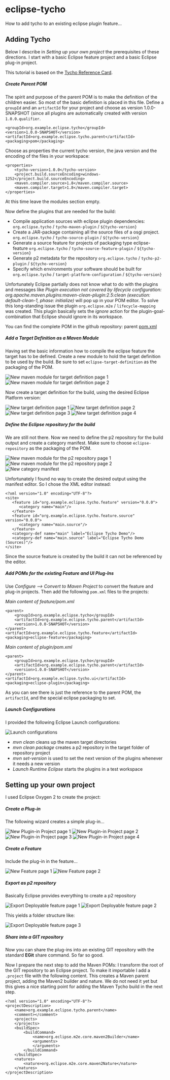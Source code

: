 # eclipse-tycho

How to add tycho to an existing eclipse plugin feature...

## Adding Tycho

Below I describe in _Setting up your own project_ the prerequisites of these directions. 
I start with a basic Eclipse feature project and a basic Eclipse plug-in project.

This tutorial is based on the [Tycho Reference Card](https://wiki.eclipse.org/Tycho/Reference_Card "Tycho Reference Card"). 

##### Create Parent POM 

The spirit and purpose of the parent POM is to make the definition of the children
easier. So most of the basic definition is placed in this file. Define a `groupId` and
an `artifactId` for your project and choose as version 1.0.0-SNAPSHOT 
(since all plugins are automatically created with version `1.0.0.qualifier`.  

	<groupId>org.example.eclipse.tycho</groupId>
	<version>1.0.0-SNAPSHOT</version>
	<artifactId>org.example.eclipse.tycho.parent</artifactId>
	<packaging>pom</packaging>

Choose as properties the current tycho version, the java version and the encoding of the
files in your workspace:

	<properties>
		<tycho-version>1.0.0</tycho-version>
		<project.build.sourceEncoding>windows-1252</project.build.sourceEncoding>
		<maven.compiler.source>1.8</maven.compiler.source>
		<maven.compiler.target>1.8</maven.compiler.target>
	</properties>

At this time leave the modules section empty.

Now define the plugins that are needed for the build:

* Compile application sources with eclipse plugin dependencies:
  `org.eclipse.tycho` / `tycho-maven-plugin` / `${tycho-version}`  
* Create a JAR-package containing all the source files of a osgi project.
  `org.eclipse.tycho` / `tycho-source-plugin` / `${tycho-version}`  
* Generate a source feature for projects of packaging type eclipse-feature
  `org.eclipse.tycho` / `tycho-source-feature-plugin` / `${tycho-version}`  
* Generate p2 metadata for the repository
  `org.eclipse.tycho` / `tycho-p2-plugin` / `${tycho-version}`  
* Specify which environments your software should be built for 
  `org.eclipse.tycho` / `target-platform-configuration` / `${tycho-version}`  

Unfortunately Eclipse partially does not know what to do with the plugins and messages like
_Plugin execution not covered by lifecycle configuration: 
org.apache.maven.plugins:maven-clean-plugin:2.5:clean 
(execution: default-clean-1, phase: initialize)_ 
will pop up in your POM editor. To solve this long-standing issue the plugin
`org.eclipse.m2e` / `lifecycle-mapping` was created. This plugin basically
sets the _ignore_ action for the plugin-goal-combination that Eclipse should ignore
in its workspace.

You can find the complete POM in the github repository:
parent [pom.xml](https://github.com/holzem/eclipse-tycho/blob/master/pom.xml "pom.xml") 

##### Add a Target Definition as a Maven Module

Having set the basic information how to compile the eclipse feature the target has to
be defined. Create a new module to hold the target definition to be used by the build.
Be sure to set `eclipse-target-definition` as the packaging of the POM.

![New maven module for target definition page 1](resources/new-maven-module-target-1.png "New maven module for target definition page 1") 
![New maven module for target definition page 2](resources/new-maven-module-target-2.png "New maven module for target definition page 2")

Now create a target definition for the build, using the desired Eclipse Platform version:

![New target definition page 1](resources/new-maven-module-target-targetdefinition-1.png "New target definition page 1") 
![New target definition page 2](resources/new-maven-module-target-targetdefinition-2.png "New target definition page 2") 
![New target definition page 3](resources/new-maven-module-target-targetdefinition-3.png "New target definition page 3") 
![New target definition page 4](resources/new-maven-module-target-targetdefinition-4.png "New target definition page 4") 

##### Define the Eclipse repository for the build

We are still not there. Now we need to define the p2 repository for the build output and create a category manifest.
Make sure to choose `eclipse-repository` as the packaging of the POM.

![New maven module for the p2 repository page 1](resources/new-maven-module-repository-1.png "New maven module for the p2 repository page 1") 
![New maven module for the p2 repository page 2](resources/new-maven-module-repository-2.png "New maven module for the p2 repository page 2")
![New category manifest](resources/new-maven-module-repository-category-manifest.png "New category manifest")

Unfortunately I found no way to create the desired output using the manifest editor. So I chose the XML editor instead:

	<?xml version="1.0" encoding="UTF-8"?>
	<site>
	   <feature id="org.example.eclipse.tycho.feature" version="0.0.0">
	      <category name="main"/>
	   </feature>
	   <feature id="org.example.eclipse.tycho.feature.source" version="0.0.0">
	      <category name="main.source"/>
	   </feature>
	   <category-def name="main" label="Eclipse Tycho Demo"/>
	   <category-def name="main.source" label="Eclipse Tycho Demo (Sources)"/>
	</site>

Since the source feature is created by the build it can not be referenced by the editor.

##### Add POMs for the existing Feature and UI Plug-Ins

Use *Configure --> Convert to Maven Project*  to convert the feature and plug-in projects.
Then add the following `pom.xml` files to the projects:

*Main content of feature/pom.xml*

	<parent>
		<groupId>org.example.eclipse.tycho</groupId>
		<artifactId>org.example.eclipse.tycho.parent</artifactId>
		<version>1.0.0-SNAPSHOT</version>
	</parent>
	<artifactId>org.example.eclipse.tycho.feature</artifactId>
	<packaging>eclipse-feature</packaging>

*Main content of plugin/pom.xml*

	<parent>
		<groupId>org.example.eclipse.tycho</groupId>
		<artifactId>org.example.eclipse.tycho.parent</artifactId>
		<version>1.0.0-SNAPSHOT</version>
	</parent>
	<artifactId>org.example.eclipse.tycho.ui</artifactId>
	<packaging>eclipse-plugin</packaging>

As you can see there is just the reference to the parent POM, the `artifactId`, and
the special eclipse packaging to set.

##### Launch Configurations

I provided the following Eclipse Launch configurations:

![Launch configurations](resources/eclipse-launch-configurations.png "Launch configurations")

* _mvn clean_ cleans up the maven target directories
* _mvn clean package_ creates a p2 repository in the target folder of repository project
* _mvn set-version_ is used to set the next version of the plugins whenever it needs a new version
* _Launch Runtime Eclipse_ starts the plugins in a test workspace

## Setting up your own project

I used Eclipse Oxygen 2 to create the project:

##### Create a Plug-in

The following wizard creates a simple plug-in...

![New Plugin-in Project page 1](resources/new-plugin-1.png "New Plug-in Project page 1") 
![New Plugin-in Project page 2](resources/new-plugin-2.png "New Plug-in Project page 2") 
![New Plugin-in Project page 3](resources/new-plugin-3.png "New Plug-in Project page 3") 
![New Plugin-in Project page 4](resources/new-plugin-4.png "New Plug-in Project page 4") 

##### Create a Feature

Include the plug-in in the feature... 

![New Feature page 1](resources/new-feature-1.png "New Feature page 1") 
![New Feature page 2](resources/new-feature-2.png "New Feature page 2") 

##### Export as p2 repository

Basically Eclipse provides everything to create a p2 repository

![Export Deployable feature page 1](resources/export-deployable-features-1.png "Export Deployable feature page 1") 
![Export Deployable feature page 2](resources/export-deployable-features-2.png "Export Deployable feature page 2") 

This yields a folder structure like:

![Export Deployable feature page 3](resources/export-deployable-features-3.png "Export Deployable feature page 3") 

##### Share into a GIT repository

Now you can share the plug-ins into an existing GIT repository with the standard **EGit** share command. 
So far so good.

Now I prepare the next step to add the Maven POMs: I transform the root of the GIT repository to an
Eclipse project. To make it importable I add a `.project` file with the following content. This creates
a Maven parent project, adding the Maven2 builder and nature. We do not need it yet but this gives a nice 
starting point for adding the Maven Tycho build in the next step.

	<?xml version="1.0" encoding="UTF-8"?>
	<projectDescription>
		<name>org.example.eclipse.tycho.parent</name>
		<comment></comment>
		<projects>
		</projects>
		<buildSpec>
			<buildCommand>
				<name>org.eclipse.m2e.core.maven2Builder</name>
				<arguments>
				</arguments>
			</buildCommand>
		</buildSpec>
		<natures>
			<nature>org.eclipse.m2e.core.maven2Nature</nature>
		</natures>
	</projectDescription>

 
